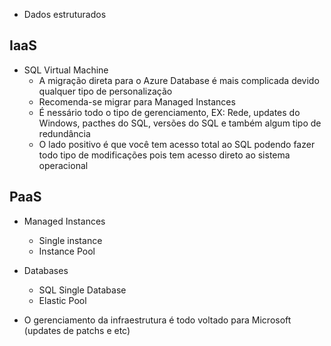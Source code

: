 * Dados estruturados

## IaaS

* SQL Virtual Machine
  * A migração direta para o Azure Database é mais complicada devido qualquer tipo de personalização
  * Recomenda-se migrar para Managed Instances
  * É nessário todo o tipo de gerenciamento, EX: Rede, updates do Windows, pacthes do SQL, versões do SQL e também algum tipo de redundância
  * O lado positivo é que você tem acesso total ao SQL podendo fazer todo tipo de modificações pois tem acesso direto ao sistema operacional

## PaaS

* Managed Instances
  * Single instance
  * Instance Pool


* Databases
  * SQL Single Database
  * Elastic Pool

 * O gerenciamento da infraestrutura é todo voltado para Microsoft (updates de patchs e etc)


